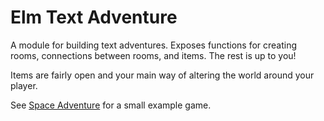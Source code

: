 # Elm Text Adventure

A module for building text adventures. Exposes functions for creating rooms, connections between rooms, and items. The rest is up to you!

Items are fairly open and your main way of altering the world around your player.

See [Space Adventure](https://wolfadex.github.io/elm-text-adventure/) for a small example game.
